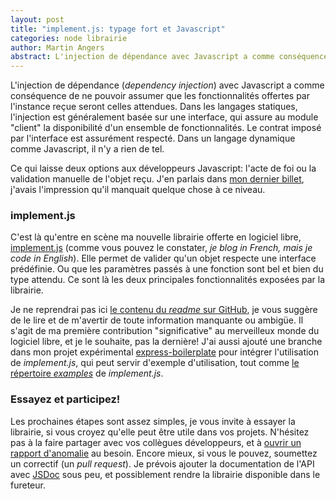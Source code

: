 ```yaml
---
layout: post
title: "implement.js: typage fort et Javascript"
categories: node librairie
author: Martin Angers
abstract: L'injection de dépendance avec Javascript a comme conséquence de ne pouvoir assumer que les fonctionnalités offertes par l'instance reçue seront celles attendues.
---
```


L'injection de dépendance (*dependency injection*) avec Javascript a comme conséquence de ne pouvoir assumer que les fonctionnalités offertes par l'instance reçue seront celles attendues. Dans les langages statiques, l'injection est généralement basée sur une interface, qui assure au module "client" la disponibilité d'un ensemble de fonctionnalités. Le contrat imposé par l'interface est assurément respecté. Dans un langage dynamique comme Javascript, il n'y a rien de tel.

Ce qui laisse deux options aux développeurs Javascript: l'acte de foi ou la validation manuelle de l'objet reçu. J'en parlais dans [mon dernier billet][deps], j'avais l'impression qu'il manquait quelque chose à ce niveau.

### implement.js

C'est là qu'entre en scène ma nouvelle librairie offerte en logiciel libre, [implement.js][impl] (comme vous pouvez le constater, *je blog in French, mais je code in English*). Elle permet de valider qu'un objet respecte une interface prédéfinie. Ou que les paramètres passés à une fonction sont bel et bien du type attendu. Ce sont là les deux principales fonctionnalités exposées par la librairie.

Je ne reprendrai pas ici [le contenu du *readme* sur GitHub][readme], je vous suggère de le lire et de m'avertir de toute information manquante ou ambigüe. Il s'agit de ma première contribution "significative" au merveilleux monde du logiciel libre, et je le souhaite, pas la dernière! J'ai aussi ajouté une branche dans mon projet expérimental [express-boilerplate][eb] pour intégrer l'utilisation de *implement.js*, qui peut servir d'exemple d'utilisation, tout comme [le répertoire *examples*][examples] de *implement.js*.

### Essayez et participez!

Les prochaines étapes sont assez simples, je vous invite à essayer la librairie, si vous croyez qu'elle peut être utile dans vos projets. N'hésitez pas à la faire partager avec vos collègues développeurs, et à [ouvrir un rapport d'anomalie][issue] au besoin. Encore mieux, si vous le pouvez, soumettez un correctif (un *pull request*). Je prévois ajouter la documentation de l'API avec [JSDoc][] sous peu, et possiblement rendre la librairie disponible dans le fureteur.

[deps]: http://hypermegatop.github.com/2012/03/experimentations-sur-injection-de-dependance-avec-nodejs.html
[impl]: https://github.com/PuerkitoBio/implement.js
[issue]: https://github.com/PuerkitoBio/implement.js/issues
[jsdoc]: http://en.wikipedia.org/wiki/JSDoc
[readme]: https://github.com/PuerkitoBio/implement.js#readme
[eb]: https://github.com/PuerkitoBio/express-boilerplate
[examples]: https://github.com/PuerkitoBio/implement.js/tree/master/examples
